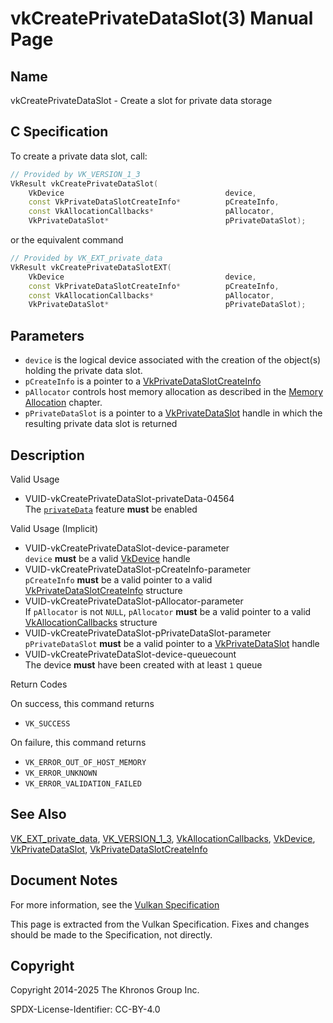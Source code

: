 # vkCreatePrivateDataSlot(3) Manual Page

## Name

vkCreatePrivateDataSlot - Create a slot for private data storage



## [](#_c_specification)C Specification

To create a private data slot, call:

```c++
// Provided by VK_VERSION_1_3
VkResult vkCreatePrivateDataSlot(
    VkDevice                                    device,
    const VkPrivateDataSlotCreateInfo*          pCreateInfo,
    const VkAllocationCallbacks*                pAllocator,
    VkPrivateDataSlot*                          pPrivateDataSlot);
```

or the equivalent command

```c++
// Provided by VK_EXT_private_data
VkResult vkCreatePrivateDataSlotEXT(
    VkDevice                                    device,
    const VkPrivateDataSlotCreateInfo*          pCreateInfo,
    const VkAllocationCallbacks*                pAllocator,
    VkPrivateDataSlot*                          pPrivateDataSlot);
```

## [](#_parameters)Parameters

- `device` is the logical device associated with the creation of the object(s) holding the private data slot.
- `pCreateInfo` is a pointer to a [VkPrivateDataSlotCreateInfo](https://registry.khronos.org/vulkan/specs/latest/man/html/VkPrivateDataSlotCreateInfo.html)
- `pAllocator` controls host memory allocation as described in the [Memory Allocation](https://registry.khronos.org/vulkan/specs/latest/html/vkspec.html#memory-allocation) chapter.
- `pPrivateDataSlot` is a pointer to a [VkPrivateDataSlot](https://registry.khronos.org/vulkan/specs/latest/man/html/VkPrivateDataSlot.html) handle in which the resulting private data slot is returned

## [](#_description)Description

Valid Usage

- [](#VUID-vkCreatePrivateDataSlot-privateData-04564)VUID-vkCreatePrivateDataSlot-privateData-04564  
  The [`privateData`](https://registry.khronos.org/vulkan/specs/latest/html/vkspec.html#features-privateData) feature **must** be enabled

Valid Usage (Implicit)

- [](#VUID-vkCreatePrivateDataSlot-device-parameter)VUID-vkCreatePrivateDataSlot-device-parameter  
  `device` **must** be a valid [VkDevice](https://registry.khronos.org/vulkan/specs/latest/man/html/VkDevice.html) handle
- [](#VUID-vkCreatePrivateDataSlot-pCreateInfo-parameter)VUID-vkCreatePrivateDataSlot-pCreateInfo-parameter  
  `pCreateInfo` **must** be a valid pointer to a valid [VkPrivateDataSlotCreateInfo](https://registry.khronos.org/vulkan/specs/latest/man/html/VkPrivateDataSlotCreateInfo.html) structure
- [](#VUID-vkCreatePrivateDataSlot-pAllocator-parameter)VUID-vkCreatePrivateDataSlot-pAllocator-parameter  
  If `pAllocator` is not `NULL`, `pAllocator` **must** be a valid pointer to a valid [VkAllocationCallbacks](https://registry.khronos.org/vulkan/specs/latest/man/html/VkAllocationCallbacks.html) structure
- [](#VUID-vkCreatePrivateDataSlot-pPrivateDataSlot-parameter)VUID-vkCreatePrivateDataSlot-pPrivateDataSlot-parameter  
  `pPrivateDataSlot` **must** be a valid pointer to a [VkPrivateDataSlot](https://registry.khronos.org/vulkan/specs/latest/man/html/VkPrivateDataSlot.html) handle
- [](#VUID-vkCreatePrivateDataSlot-device-queuecount)VUID-vkCreatePrivateDataSlot-device-queuecount  
  The device **must** have been created with at least `1` queue

Return Codes

On success, this command returns

- `VK_SUCCESS`

On failure, this command returns

- `VK_ERROR_OUT_OF_HOST_MEMORY`
- `VK_ERROR_UNKNOWN`
- `VK_ERROR_VALIDATION_FAILED`

## [](#_see_also)See Also

[VK\_EXT\_private\_data](https://registry.khronos.org/vulkan/specs/latest/man/html/VK_EXT_private_data.html), [VK\_VERSION\_1\_3](https://registry.khronos.org/vulkan/specs/latest/man/html/VK_VERSION_1_3.html), [VkAllocationCallbacks](https://registry.khronos.org/vulkan/specs/latest/man/html/VkAllocationCallbacks.html), [VkDevice](https://registry.khronos.org/vulkan/specs/latest/man/html/VkDevice.html), [VkPrivateDataSlot](https://registry.khronos.org/vulkan/specs/latest/man/html/VkPrivateDataSlot.html), [VkPrivateDataSlotCreateInfo](https://registry.khronos.org/vulkan/specs/latest/man/html/VkPrivateDataSlotCreateInfo.html)

## [](#_document_notes)Document Notes

For more information, see the [Vulkan Specification](https://registry.khronos.org/vulkan/specs/latest/html/vkspec.html#vkCreatePrivateDataSlot)

This page is extracted from the Vulkan Specification. Fixes and changes should be made to the Specification, not directly.

## [](#_copyright)Copyright

Copyright 2014-2025 The Khronos Group Inc.

SPDX-License-Identifier: CC-BY-4.0